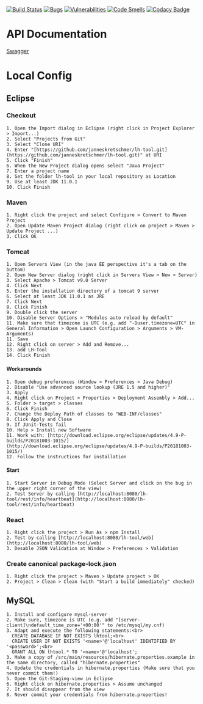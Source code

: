 [![Build Status](https://app.travis-ci.com/janneskretschmer/lh-tool.svg?branch=master)](https://app.travis-ci.com/janneskretschmer/lh-tool)
[![Bugs](https://sonarcloud.io/api/project_badges/measure?project=lh-tool&metric=bugs)](https://sonarcloud.io/dashboard?id=lh-tool)
[![Vulnerabilities](https://sonarcloud.io/api/project_badges/measure?project=lh-tool&metric=vulnerabilities)](https://sonarcloud.io/dashboard?id=lh-tool)
[![Code Smells](https://sonarcloud.io/api/project_badges/measure?project=lh-tool&metric=code_smells)](https://sonarcloud.io/dashboard?id=lh-tool)
[![Codacy Badge](https://api.codacy.com/project/badge/Grade/848f01d70fe748aebbc667062c587d8c)](https://www.codacy.com/app/janneskretschmer/lh-tool?utm_source=github.com&amp;utm_medium=referral&amp;utm_content=janneskretschmer/lh-tool&amp;utm_campaign=Badge_Grade)
# API Documentation
[Swagger](https://lh-tool.de/swagger-ui.html)
# Local Config
## Eclipse
### Checkout
	1. Open the Import dialog in Eclipse (right click in Project Explorer > Import...)
	2. Select "Projects from Git"
	3. Select "Clone URI"
	4. Enter "[https://github.com/janneskretschmer/lh-tool.git](https://github.com/janneskretschmer/lh-tool.git)" at URI
	5. Click "Finish"
	6. When the New Project dialog opens select "Java Project"
	7. Enter a project name
	8. Set the folder lh-tool in your local repository as Location
	9. Use at least JDK 11.0.1
	10. Click Finish

### Maven
	1. Right click the project and select Configure > Convert to Maven Project
	2. Open Update Maven Project dialog (right click on project > Maven > Update Project ...)
	3. Click OK

### Tomcat
	1. Open Servers View (in the java EE perspective it's a tab on the buttom)
	2. Open New Server dialog (right click in Servers View > New > Server)
	3. Select Apache > Tomcat v9.0 Server
	4. Click Next
	5. Enter the installation directory of a tomcat 9 server
	6. Select at least JDK 11.0.1 as JRE
	7. Click Next
	8. Click Finish
	9. Double click the server
	10. Disable Server Options > "Modules auto reload by default"
	11. Make sure that timezone is UTC (e.g. add "-Duser.timezone=UTC" in General Information > Open Launch Configuration > Arguments > VM-Arguments)
	11. Save
	12. Right click on server > Add and Remove...
	13. add LH-Tool
	14. Click Finish

#### Workarounds
	1. Open debug preferences (Window > Preferences > Java Debug)
	2. Disable "Use advanced source lookup (JRE 1.5 and higher)"
	3. Apply
	4. Right click on Project > Properties > Deployment Assembly > Add...
	5. Folder > target > classes
	6. Click Finish
	7. Change the Deploy Path of classes to "WEB-INF/classes"
	8. Click Apply and Close
	9. If JUnit-Tests fail
	10. Help > Install new Software
	11. Work with: [http://download.eclipse.org/eclipse/updates/4.9-P-builds/P20181003-1015/](http://download.eclipse.org/eclipse/updates/4.9-P-builds/P20181003-1015/)
	12. Follow the instructions for installation

#### Start
	1. Start Server in Debug Mode (Select Server and click on the bug in the upper right corner of the view)
	2. Test Server by calling [http://localhost:8080/lh-tool/rest/info/heartbeat](http://localhost:8080/lh-tool/rest/info/heartbeat)

### React
	1. Right click the project > Run As > npm Install
	2. Test by calling [http://localhost:8080/lh-tool/web](http://localhost:8080/lh-tool/web)
	3. Desable JSON Validation at Window > Preferences > Validation

### Create canonical package-lock.json
	1. Right click the project > Maven > Update project > OK
	2. Project > Clean > Clean (with "Start a build immediately" checked)

## MySQL
	1. Install and configure mysql-server
	2. Make sure, timezone is UTC (e.g. add "[server-client]\ndefault_time_zone='+00:00'" to /etc/mysql/my.cnf)
	3. Adapt and execute the following statements:<br>
	  CREATE DATABASE IF NOT EXISTS lhtool;<br>
	  CREATE USER IF NOT EXISTS '<name>'@'localhost' IDENTIFIED BY '<password>';<br>
	  GRANT ALL ON lhtool.* TO '<name>'@'localhost';
	3. Make a copy of /src/main/resources/hibernate.properties.example in the same directory, called "hibernate.properties"
	4. Update the credentials in hibernate.properties (Make sure that you never commit them!)
	5. Open the Git-Staging-view in Eclipse
	6. Right click on hibernate.properties > Assume unchanged
	7. It should disappear from the view
	8. Never commit your credentials from hibernate.properties!
